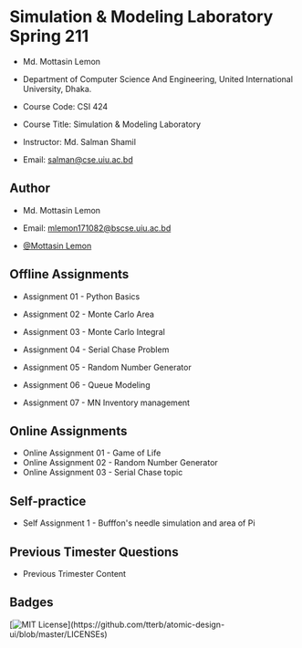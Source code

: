 
# Simulation & Modeling Laboratory Spring 211
- Md. Mottasin Lemon
- Department of Computer Science And Engineering, 
United International University, Dhaka.



- Course Code: CSI 424
- Course Title: Simulation & Modeling Laboratory
- Instructor: Md. Salman Shamil
- Email: salman@cse.uiu.ac.bd





## Author
- Md. Mottasin Lemon
- Email: mlemon171082@bscse.uiu.ac.bd

- [@Mottasin Lemon](https://github.com/lmottasin)

  
## Offline Assignments

- Assignment 01 - Python Basics

- Assignment 02 - Monte Carlo Area  
- Assignment 03 - Monte Carlo Integral 
- Assignment 04 - Serial Chase Problem 
- Assignment 05 - Random Number Generator 
- Assignment 06 - Queue Modeling
- Assignment 07 - MN Inventory management


## Online Assignments
- Online Assignment 01 - Game of Life
- Online Assignment 02 - Random Number Generator
- Online Assignment 03 - Serial Chase topic 

## Self-practice
- Self Assignment 1 - Bufffon's needle simulation and area of Pi

## Previous Timester Questions
- Previous Trimester Content

  
## Badges


[![MIT License](https://img.shields.io/apm/l/atomic-design-ui.svg?)](https://github.com/tterb/atomic-design-ui/blob/master/LICENSEs)
